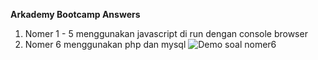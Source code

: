 **Arkademy Bootcamp Answers**

 1. Nomer 1 - 5 menggunakan javascript di run dengan console browser
 2. Nomer 6 menggunakan php dan mysql 
 ![Demo soal nomer6](https://picasaweb.google.com/113087934827219667465/6687150171281256193#6687150170355359954 "Demo nomer6")
